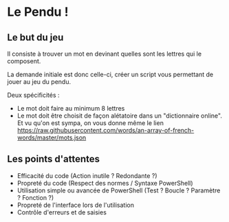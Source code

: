 ﻿# Le Pendu !
## Le but du jeu

Il consiste à trouver un mot en devinant quelles sont les lettres qui le composent.

La demande initiale est donc celle-ci, créer un script vous permettant de jouer au jeu du pendu.

Deux spécificités :

- Le mot doit faire au minimum 8 lettres
- Le mot doit être choisit de façon alétatoire dans un "dictionnaire online". Et vu qu'on est sympa, on vous donne même le lien  https://raw.githubusercontent.com/words/an-array-of-french-words/master/mots.json

## Les points d'attentes

- Efficacité du code (Action inutile ? Redondante ?)
- Propreté du code (Respect des normes / Syntaxe PowerShell)
- Utilisation simple ou avancée de PowerShell (Test ? Boucle ? Paramètre ? Fonction ?)
- Propreté de l'interface lors de l'utilisation
- Contrôle d'erreurs et de saisies